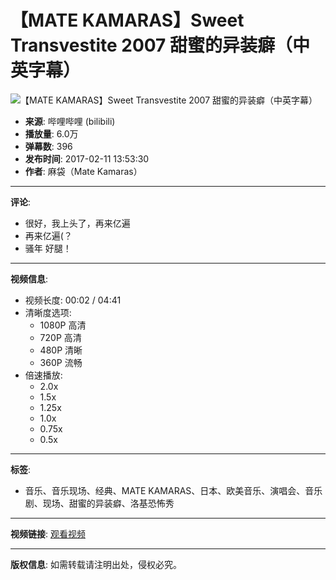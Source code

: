 # 【MATE KAMARAS】Sweet Transvestite 2007 甜蜜的异装癖（中英字幕）

![【MATE KAMARAS】Sweet Transvestite 2007 甜蜜的异装癖（中英字幕）](//i2.hdslb.com/bfs/archive/50eeb6e4b7a5d70aaf653d406d918f2ecb97b4c2.jpg@518w_290h_1c_!web-video-share-cover.webp)

- **来源**: 哔哩哔哩 (bilibili)
- **播放量**: 6.0万
- **弹幕数**: 396
- **发布时间**: 2017-02-11 13:53:30
- **作者**: 麻袋（Mate Kamaras）

---

**评论**:
- 很好，我上头了，再来亿遍
- 再来亿遍(？
- 骚年 好腿！

---

**视频信息**:
- 视频长度: 00:02 / 04:41
- 清晰度选项:
  - 1080P 高清
  - 720P 高清
  - 480P 清晰
  - 360P 流畅
- 倍速播放: 
  - 2.0x
  - 1.5x
  - 1.25x
  - 1.0x
  - 0.75x
  - 0.5x

---

**标签**:
- 音乐、音乐现场、经典、MATE KAMARAS、日本、欧美音乐、演唱会、音乐剧、现场、甜蜜的异装癖、洛基恐怖秀

---

**视频链接**: [观看视频](https://www.bilibili.com/video/BV1wu411a7NM)

---

**版权信息**:
如需转载请注明出处，侵权必究。